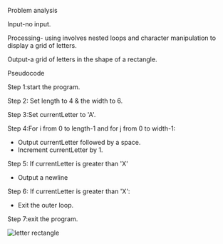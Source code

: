 Problem analysis

Input-no input.

Processing- using involves nested loops and character manipulation to display a grid of letters.

Output-a grid of letters in the shape of a rectangle.


Pseudocode

Step 1:start the program.

Step 2: Set length to 4 & the width to 6.

Step 3:Set currentLetter to 'A'.

Step 4:For i from 0 to length-1 and for j from 0 to width-1:

  - Output currentLetter followed by a space.
  - Increment currentLetter by 1.
  
Step 5: If currentLetter is greater than 'X'

  - Output a newline
  
Step 6: If currentLetter is greater than 'X':

  - Exit the outer loop.
    
Step 7:exit the program.


![letter rectangle](https://github.com/SWEG-2015EC-Batch/Binary-Bombers/assets/149320386/59ae119d-06b6-4b58-ac2b-21db49cc5f34)
